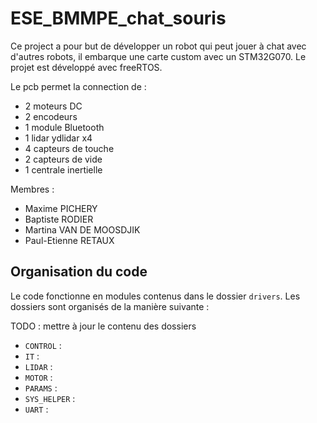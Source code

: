 # ESE_BMMPE_chat_souris

Ce project a pour but de développer un robot qui peut jouer à chat avec d'autres robots, il embarque une carte custom avec un STM32G070. Le projet est développé avec freeRTOS.

Le pcb permet la connection de :
- 2 moteurs DC
- 2 encodeurs
- 1 module Bluetooth
- 1 lidar ydlidar x4
- 4 capteurs de touche
- 2 capteurs de vide
- 1 centrale inertielle

Membres :

- Maxime PICHERY
- Baptiste RODIER
- Martina VAN DE MOOSDJIK
- Paul-Etienne RETAUX


## Organisation du code

Le code fonctionne en modules contenus dans le dossier `drivers`.
Les dossiers sont organisés de la manière suivante :

TODO : mettre à jour le contenu des dossiers
- `CONTROL` :
- `IT` :
- `LIDAR` : 
- `MOTOR` :
- `PARAMS` :
- `SYS_HELPER` :
- `UART` :


